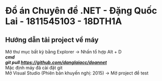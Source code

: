 # Đồ án Chuyên đề .NET - Đặng Quốc Lai - 1811545103 - 18DTH1A

## Hướng dẫn tải project về máy
Mở thư mục bất kỳ bằng Explorer -> Nhấn tổ hợp Alt + D <br/>
<i><b>cmd</b></i> <br/>
<i><b>git pull https://github.com/danglaiacc/doannet</b></i> <br/>
<span>Mặc định máy đã cài đặt git</span> <br/>
Mở Visual Studio (Phiên bản khuyến nghị: 2015) -> Mở project để test
